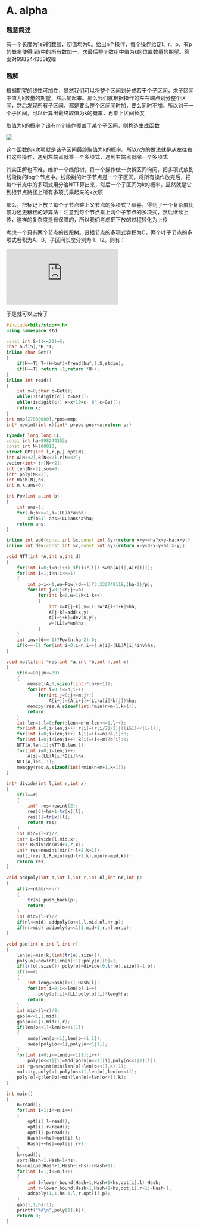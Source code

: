 # A. alpha

### 题意简述

有一个长度为1e9的数组，初值均为0。给出n个操作，每个操作给定l、r、p，有p的概率使得l到r中的所有数加一，求最后整个数组中值为k的位置数量的期望。答案对998244353取模

### 题解

根据期望的线性可加性，显然我们可以将整个区间划分成若干个子区间，求子区间中值为k数量的期望，然后加起来。那么我们就根据操作的左右端点划分整个区间，然后发现所有子区间，都是要么整个区间同时加，要么同时不加。所以对于一个子区间，可以计算出最终取值为k的概率，再乘上区间长度

取值为k的概率？设有m个操作覆盖了某个子区间，则构造生成函数

![](http://latex.codecogs.com/svg.latex?\prod\limits_{i=1}^m(p_ix+1-p_i))

这个函数的k次项就是该子区间最终取值为k的概率。所以n方的做法就是从左往右扫这些操作，遇到左端点就乘一个多项式，遇到右端点就除一个多项式

其实正解也不难。维护一个线段树，将一个操作做一次拆区间询问，把多项式放到线段树的log个节点中。线段树的叶子节点是一个子区间。将所有操作放完后，把每个节点中的多项式用分治NTT算出来，然后一个子区间为k的概率，显然就是它到根节点路径上所有多项式乘起来的k次项

那么，把标记下放？每个子节点乘上父节点的多项式？恭喜，得到了一个复杂度比暴力还更糟糕的好算法！注意到每个节点乘上两个子节点的多项式，然后继续上传，这样的复杂度是有保障的，所以我们考虑把下放的过程转化为上传

考虑一个只有两个节点的线段树。设根节点的多项式卷积为C，两个叶子节点的多项式卷积为A、B，子区间长度分别为l1、l2。则有：

![](http://latex.codecogs.com/svg.latex?ans=l_1(A*C)_k+l_2(B*C)_k=(l_1A*C)_k+(l_2B*C)_k=(C*(l_1A+l_2B))_k)

于是就可以上传了

```cpp
#include<bits/stdc++.h>
using namespace std;

const int S=(1<<20)+5;
char buf[S],*H,*T;
inline char Get()
{
    if(H==T) T=(H=buf)+fread(buf,1,S,stdin);
    if(H==T) return -1;return *H++;
}
inline int read()
{
    int x=0;char c=Get();
    while(!isdigit(c)) c=Get();
    while(isdigit(c)) x=x*10+c-'0',c=Get();
    return x;
}
int mmp[27000000],*pos=mmp;
int* newint(int x){int* p=pos;pos+=x;return p;}

typedef long long LL;
const int ha=998244353;
const int N=100010;
struct OPT{int l,r,p;} opt[N];
int A[N<<2],B[N<<2],r[N<<2];
vector<int> tr[N<<2];
int len[N<<2],sum=0;
int* poly[N<<2];
int Hash[N],hs;
int n,k,ans=0;

int Pow(int a,int b)
{
    int ans=1;
    for(;b;b>>=1,a=(LL)a*a%ha)
        if(b&1) ans=(LL)ans*a%ha;
    return ans;
}

inline int add(const int &x,const int &y){return x+y>=ha?x+y-ha:x+y;}
inline int dev(const int &x,const int &y){return x-y<0?x-y+ha:x-y;}

void NTT(int *A,int n,int d)
{
    for(int i=0;i<n;i++) if(i<r[i]) swap(A[i],A[r[i]]);
    for(int i=1;i<n;i<<=1)
    {
        int p=i<<1,wn=Pow((d==1)?3:332748118,(ha-1)/p);
        for(int j=0;j<n;j+=p)
            for(int k=0,w=1;k<i;k++)
            {
                int x=A[j+k],y=(LL)w*A[i+j+k]%ha;
                A[j+k]=add(x,y);
                A[i+j+k]=dev(x,y);
                w=(LL)w*wn%ha;
            }
    }
    int inv=(d==-1)?Pow(n,ha-2):0;
    if(d==-1) for(int i=0;i<n;i++) A[i]=(LL)A[i]*inv%ha;
}

void multi(int *res,int *a,int *b,int n,int m)
{
    if(n<=80||m<=80)
    {
        memset(A,0,sizeof(int)*(n+m+1));
        for(int i=0;i<=n;i++)
            for(int j=0;j<=m;j++)
                A[i+j]=(A[i+j]+(LL)a[i]*b[j])%ha;
        memcpy(res,A,sizeof(int)*min(n+m+1,k+1));
        return;
    }
    int len=1,l=0;for(;len<=n+m;len<<=1,l++);
    for(int i=0;i<len;i++) r[i]=(r[i/2]/2)|((i&1)<<(l-1));
    for(int i=0;i<len;i++) A[i]=(i<=n)?a[i]:0;
    for(int i=0;i<len;i++) B[i]=(i<=m)?b[i]:0;
    NTT(A,len,1);NTT(B,len,1);
    for(int i=0;i<len;i++)
        A[i]=(LL)A[i]*B[i]%ha;
    NTT(A,len,-1);
    memcpy(res,A,sizeof(int)*min(n+m+1,k+1));
}

int* divide(int l,int r,int x)
{
    if(l==r)
    {
        int* res=newint(2);
        res[0]=ha+1-tr[x][l];
        res[1]=tr[x][l];
        return res;
    }
    int mid=(l+r)/2;
    int* L=divide(l,mid,x);
    int* R=divide(mid+1,r,x);
    int* res=newint(min(r-l+2,k+1));
    multi(res,L,R,min(mid-l+1,k),min(r-mid,k));
    return res;
}

void addpoly(int o,int l,int r,int nl,int nr,int p)
{
    if(l>=nl&&r<=nr)
    {
        tr[o].push_back(p);
        return;
    }
    int mid=(l+r)/2;
    if(nl<=mid) addpoly(o<<1,l,mid,nl,nr,p);
    if(nr>mid) addpoly(o<<1|1,mid+1,r,nl,nr,p);
}

void gao(int o,int l,int r)
{
    len[o]=min(k,(int)tr[o].size());
    poly[o]=newint(len[o]+1);poly[o][0]=1;
    if(tr[o].size()) poly[o]=divide(0,tr[o].size()-1,o);
    if(l==r)
    {
        int leng=Hash[l+1]-Hash[l];
        for(int i=0;i<=len[o];i++)
            poly[o][i]=(LL)poly[o][i]*leng%ha;
        return;
    }
    int mid=(l+r)/2;
    gao(o<<1,l,mid);
    gao(o<<1|1,mid+1,r);
    if(len[o<<1]<len[o<<1|1])
    {
        swap(len[o<<1],len[o<<1|1]);
        swap(poly[o<<1],poly[o<<1|1]);
    }
    for(int i=0;i<=len[o<<1|1];i++)
        poly[o<<1][i]=add(poly[o<<1][i],poly[o<<1|1][i]);
    int *g=newint(min(len[o]+len[o<<1],k)+1);
    multi(g,poly[o],poly[o<<1],len[o],len[o<<1]);
    poly[o]=g;len[o]=min(len[o]+len[o<<1],k);
}

int main()
{
    n=read();
    for(int i=1;i<=n;i++)
    {
        opt[i].l=read();
        opt[i].r=read();
        opt[i].p=read();
        Hash[++hs]=opt[i].l;
        Hash[++hs]=opt[i].r+1;
    }
    k=read();
    sort(Hash+1,Hash+1+hs);
    hs=unique(Hash+1,Hash+1+hs)-(Hash+1);
    for(int i=1;i<=n;i++)
    {
        int l=lower_bound(Hash+1,Hash+1+hs,opt[i].l)-Hash;
        int r=lower_bound(Hash+1,Hash+1+hs,opt[i].r+1)-Hash-1;
        addpoly(1,1,hs-1,l,r,opt[i].p);
    }
    gao(1,1,hs-1);
    printf("%d\n",poly[1][k]);
    return 0;
}
```
